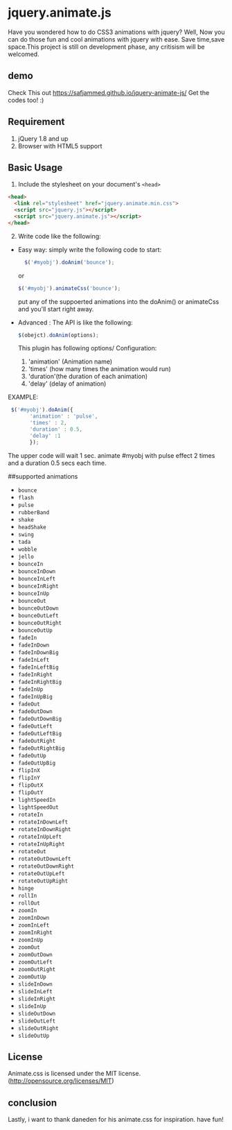 
# jquery.animate.js
Have you wondered how to do CSS3 animations with jquery? Well, Now you can do those fun and cool animations with jquery with ease. 
Save time,save space.This project is still on development phase, any critisism will be welcomed.

## demo
Check This out https://safjammed.github.io/jquery-animate-js/
Get the codes too! :)

## Requirement
  1. jQuery 1.8 and up
  2. Browser with HTML5 support
 

## Basic Usage
1. Include the stylesheet on your document's `<head>`

  ```html
  <head>
    <link rel="stylesheet" href="jquery.animate.min.css">
    <script src="jquery.js"></script>
    <script src="jquery.animate.js"></script>
  </head>
  ```
2. Write code like the following:

* Easy way: simply write the following code to start:
  ```javascript
    $('#myobj').doAnim('bounce');
   ```
   or
   ```javascript
   $('#myobj').animateCss('bounce');
   ```
   put any of the suppoerted animations into the doAnim() or animateCss and you'll start right away.
   
* Advanced : 
  The API is like the following:
   ```javascript
   $(obejct).doAnim(options);
   ```
   This plugin has following options/ Configuration:
    1. 'animation' (Animation name)
    2. 'times' (how many times the animation would run)
    3. 'duration'(the duration of each animation)
    4. 'delay' (delay of animation)
    
EXAMPLE:
 ```javascript
  $('#myobj').doAnim({
        'animation' : 'pulse',
        'times' : 2,
        'duration' : 0.5,
        'delay' :1
        });
   ```
   The upper code will wait 1 sec. animate #myobj with pulse effect 2 times and a duration 0.5 secs each time.

##supported animations

  * `bounce`
  * `flash`
  * `pulse`
  * `rubberBand`
  * `shake`
  * `headShake`
  * `swing`
  * `tada`
  * `wobble`
  * `jello`
  * `bounceIn`
  * `bounceInDown`
  * `bounceInLeft`
  * `bounceInRight`
  * `bounceInUp`
  * `bounceOut`
  * `bounceOutDown`
  * `bounceOutLeft`
  * `bounceOutRight`
  * `bounceOutUp`
  * `fadeIn`
  * `fadeInDown`
  * `fadeInDownBig`
  * `fadeInLeft`
  * `fadeInLeftBig`
  * `fadeInRight`
  * `fadeInRightBig`
  * `fadeInUp`
  * `fadeInUpBig`
  * `fadeOut`
  * `fadeOutDown`
  * `fadeOutDownBig`
  * `fadeOutLeft`
  * `fadeOutLeftBig`
  * `fadeOutRight`
  * `fadeOutRightBig`
  * `fadeOutUp`
  * `fadeOutUpBig`
  * `flipInX`
  * `flipInY`
  * `flipOutX`
  * `flipOutY`
  * `lightSpeedIn`
  * `lightSpeedOut`
  * `rotateIn`
  * `rotateInDownLeft`
  * `rotateInDownRight`
  * `rotateInUpLeft`
  * `rotateInUpRight`
  * `rotateOut`
  * `rotateOutDownLeft`
  * `rotateOutDownRight`
  * `rotateOutUpLeft`
  * `rotateOutUpRight`
  * `hinge`
  * `rollIn`
  * `rollOut`
  * `zoomIn`
  * `zoomInDown`
  * `zoomInLeft`
  * `zoomInRight`
  * `zoomInUp`
  * `zoomOut`
  * `zoomOutDown`
  * `zoomOutLeft`
  * `zoomOutRight`
  * `zoomOutUp`
  * `slideInDown`
  * `slideInLeft`
  * `slideInRight`
  * `slideInUp`
  * `slideOutDown`
  * `slideOutLeft`
  * `slideOutRight`
  * `slideOutUp`


## License
Animate.css is licensed under the MIT license. (http://opensource.org/licenses/MIT)

## conclusion
 Lastly, i want to thank daneden for his animate.css for inspiration. have fun!

